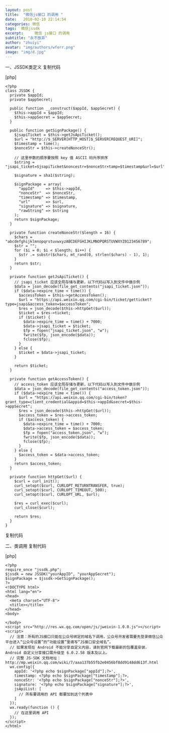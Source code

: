 ```yaml
---
layout: post
title:  "微信js接口 的调用 "
date:   2010-02-10 22:14:54
categories: 微信
tags:  微信jssdk
excerpt:     微信 js接口 的调用 
subtitle: "永不放弃"
author: "zhuiyi"
avatar: "img/authors/wferr.png"
image: "img/d.jpg"
---
```

一、JSSDK类定义
复制代码

[php] 
 

    <?php  
    class JSSDK {  
      private $appId;  
      private $appSecret;  
      
      public function __construct($appId, $appSecret) {  
        $this->appId = $appId;  
        $this->appSecret = $appSecret;  
      }  
      
      public function getSignPackage() {  
        $jsapiTicket = $this->getJsApiTicket();  
        $url = "http://$_SERVER[HTTP_HOST]$_SERVER[REQUEST_URI]";  
        $timestamp = time();  
        $nonceStr = $this->createNonceStr();  
      
        // 这里参数的顺序要按照 key 值 ASCII 码升序排序  
        $string = "jsapi_ticket=$jsapiTicket&noncestr=$nonceStr×tamp=$timestamp&url=$url";  
      
        $signature = sha1($string);  
      
        $signPackage = array(  
          "appId"     => $this->appId,  
          "nonceStr"  => $nonceStr,  
          "timestamp" => $timestamp,  
          "url"       => $url,  
          "signature" => $signature,  
          "rawString" => $string  
        );  
        return $signPackage;   
      }  
      
      private function createNonceStr($length = 16) {  
        $chars = "abcdefghijklmnopqrstuvwxyzABCDEFGHIJKLMNOPQRSTUVWXYZ0123456789";  
        $str = "";  
        for ($i = 0; $i < $length; $i++) {  
          $str .= substr($chars, mt_rand(0, strlen($chars) - 1), 1);  
        }  
        return $str;  
      }  
      
      private function getJsApiTicket() {  
        // jsapi_ticket 应该全局存储与更新，以下代码以写入到文件中做示例  
        $data = json_decode(file_get_contents("jsapi_ticket.json"));  
        if ($data->expire_time < time()) {  
          $accessToken = $this->getAccessToken();  
          $url = "https://api.weixin.qq.com/cgi-bin/ticket/getticket?type=jsapi&access_token=$accessToken";  
          $res = json_decode($this->httpGet($url));  
          $ticket = $res->ticket;  
          if ($ticket) {  
            $data->expire_time = time() + 7000;  
            $data->jsapi_ticket = $ticket;  
            $fp = fopen("jsapi_ticket.json", "w");  
            fwrite($fp, json_encode($data));  
            fclose($fp);  
          }  
        } else {  
          $ticket = $data->jsapi_ticket;  
        }  
      
        return $ticket;  
      }  
      
      private function getAccessToken() {  
        // access_token 应该全局存储与更新，以下代码以写入到文件中做示例  
        $data = json_decode(file_get_contents("access_token.json"));  
        if ($data->expire_time < time()) {  
          $url = "https://api.weixin.qq.com/cgi-bin/token?grant_type=client_credential&appid=$this->appId&secret=$this->appSecret";  
          $res = json_decode($this->httpGet($url));  
          $access_token = $res->access_token;  
          if ($access_token) {  
            $data->expire_time = time() + 7000;  
            $data->access_token = $access_token;  
            $fp = fopen("access_token.json", "w");  
            fwrite($fp, json_encode($data));  
            fclose($fp);  
          }  
        } else {  
          $access_token = $data->access_token;  
        }  
        return $access_token;  
      }  
      
      private function httpGet($url) {  
        $curl = curl_init();  
        curl_setopt($curl, CURLOPT_RETURNTRANSFER, true);  
        curl_setopt($curl, CURLOPT_TIMEOUT, 500);  
        curl_setopt($curl, CURLOPT_URL, $url);  
      
        $res = curl_exec($curl);  
        curl_close($curl);  
      
        return $res;  
      }  
    }  



复制代码

 
二、类调用
复制代码

[php] 
 

    <?php  
    require_once "jssdk.php";  
    $jssdk = new JSSDK("yourAppID", "yourAppSecret");  
    $signPackage = $jssdk->GetSignPackage();  
    ?>  
    <!DOCTYPE html>  
    <html lang="en">  
    <head>  
      <meta charset="UTF-8">  
      <title></title>  
    </head>  
    <body>  
        
    </body>  
    <script src="http://res.wx.qq.com/open/js/jweixin-1.0.0.js"></script>  
    <script>  
      // 注意：所有的JS接口只能在公众号绑定的域名下调用，公众号开发者需要先登录微信公众平台进入“公众号设置”的“功能设置”里填写“JS接口安全域名”。   
      // 如果发现在 Android 不能分享自定义内容，请到官网下载最新的包覆盖安装，Android 自定义分享接口需升级至 6.0.2.58 版本及以上。  
      // 完整 JS-SDK 文档地址：http://mp.weixin.qq.com/wiki/7/aaa137b55fb2e0456bf8dd9148dd613f.html  
      wx.config({  
        appId: '<?php echo $signPackage["appId"];?>',  
        timestamp: <?php echo $signPackage["timestamp"];?>,  
        nonceStr: '<?php echo $signPackage["nonceStr"];?>',  
        signature: '<?php echo $signPackage["signature"];?>',  
        jsApiList: [  
          // 所有要调用的 API 都要加到这个列表中  
        ]  
      });  
      wx.ready(function () {  
        // 在这里调用 API  
      });  
    </script>  
    </html>  


 

